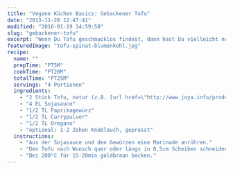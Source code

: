 ```yaml
---
title: "Vegane Küchen Basics: Gebackener Tofu"
date: "2013-11-28 12:47:41"
modified: "2016-01-19 14:59:50"
slug: "gebackener-tofu"
excerpt: "Wenn Du Tofu geschmacklos findest, dann hast Du vielleicht noch nicht die richtige Zubereitunsart gefunden. Probiers mal mit diesem einfachen, schmackhaften Rezept!"
featuredImage: "tofu-spinat-blumenkohl.jpg"
recipe:
  name: ""
  prepTime: "PT5M"
  cookTime: "PT20M"
  totalTime: "PT25M"
  servings: "4 Portionen"
  ingredients:
    - "2 Stück Tofu, natur (z.B. [url href=\"http://www.joya.info/produkte/?tx_hcmjoyaproducts_pi1%5BshowUid%5D=26&tx_hcmjoyaproducts_pi1%5BcatUid%5D=5&cHash=2274c8f5efc82f9fbbff4b9427a0b1a5\" target=\"_blank\"]Joya Tofu natur[/url])"
    - "4 EL Sojasauce"
    - "1/2 TL Paprikagewürz"
    - "1/2 TL Currypulver"
    - "1/2 TL Oregano"
    - "optional: 1-2 Zehen Knoblauch, gepresst"
  instructions:
    - "Aus der Sojasauce und den Gewürzen eine Marinade anrühren."
    - "Den Tofu nach Wunsch quer oder längs in 0,5cm Scheiben schneiden und einmariniert in einer Ofenform min. 30min ziehen lassen."
    - "Bei 200°C für 15-20min goldbraun backen."
---
```


